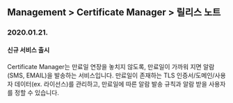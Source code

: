 ## Management > Certificate Manager > 릴리스 노트

### 2020.01.21.
#### 신규 서비스 출시
Certificate Manager는 만료일 연장을 놓치지 않도록, 만료일이 가까워 지면 알람(SMS, EMAIL)을 발송하는 서비스입니다.
만료일이 존재하는 TLS 인증서/도메인/사용자 데이터(ex. 라이선스)를 관리하고, 만료일에 따른 알람 발송 규칙과 알람 받을 사용자를 정할 수 있습니다.
